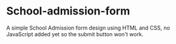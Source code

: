 # School-admission-form
A simple School Admission form design using HTML and CSS, no JavaScript added yet so the submit button won't work.
